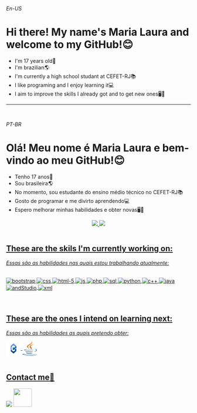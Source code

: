 <!DOCTYPE html>
<html>
<p><i>En-US</i></p>
<h1>Hi there! My name's Maria Laura and welcome to my GitHub!😊</h1>
<ul>
    <li>I'm 17 years old👩</li>
    <li>I'm brazilian🌎</li>
    <li>I'm currently a high school studant at CEFET-RJ📚</li>
    <li>I like programing and I enjoy learning it💻</li>
    <li>I aim to improve the skills I already got and to get new ones🖥📝</li>
</ul>
<hr>
<br>
<p><i>PT-BR</i></p>
<h1>Olá! Meu nome é Maria Laura e bem-vindo ao meu GitHub!😊</h1>
<ul>
    <li>Tenho 17 anos👩</li>
    <li>Sou brasileira🌎</li>
    <li>No momento, sou estudante do ensino médio técnico no CEFET-RJ📚</li>
    <li>Gosto de programar e me divirto aprendendo💻</li>
    <li>Espero melhorar minhas habilidades e obter novas🖥📝</li>
</ul>
<div align="center">
    <a href="https://github.com/mlaurabs">
    <img height="180em" src="https://github-readme-stats.vercel.app/api?username=mlaurabs&show_icons=true&theme=outrun&include_all_commits=true&count_private=true"/>
    <img height="180em" src="https://github-readme-stats.vercel.app/api/top-langs/?username=mlaurabs&layout=compact&langs_count=7&theme=outrun"/>
  </div>
<br>
<h2>These are the skils I'm currently working on:</h2>
<p><i>Essas são as habilidades nas quais estou trabalhando atualmente:</i></p>
<div style="display: inline_block"><br>
  <img align="center" alt="bootstrap" height="40" width="40" src="https://github.com/mlaurabs/mlaurabs/blob/master/vectors/bootstrap-original.svg">
  <img align="center" alt="css" height="40" width="40" src="https://github.com/mlaurabs/mlaurabs/blob/master/vectors/css3-original.svg">
  <img align="center" alt="html-5" height="40" width="40" src="https://github.com/mlaurabs/mlaurabs/blob/master/vectors/html5-original.svg">
  <img align="center" alt="js" height="40" width="40" src="https://github.com/mlaurabs/mlaurabs/blob/master/vectors/javascript-original.svg">
  <img align="center" alt="php" height="40" width="40" src="https://github.com/mlaurabs/mlaurabs/blob/master/vectors/php-original.svg">
  <img align="center" alt="sql" height="40" width="40" src="https://github.com/mlaurabs/mlaurabs/blob/master/vectors/postgresql-original.svg">
  <img align="center" alt="python" height="40" width="40" src="https://github.com/mlaurabs/mlaurabs/blob/master/vectors/python-original.svg">
  <img align="center" alt="c++" height="40" width="40" src="https://github.com/mlaurabs/mlaurabs/blob/master/vectors/C%2B%2B-Logo.wine.svg">
  <img align="center" alt="java" height="40" width="40" src="https://github.com/mlaurabs/mlaurabs/blob/master/vectors/java-seeklogo.com.svg">
  <img align="center" alt="andStudio" height="40" width="40" src="https://github.com/mlaurabs/mlaurabs/blob/master/vectors/androidStudioLogo.png">
  <img align ="center" alt="xml" height="40" width="40" src="https://github.com/mlaurabs/mlaurabs/blob/master/vectors/xmlLogo.png">  
</div>
<br>
<br>
<h2>These are the ones I intend on learning next:</h2>
<p><i>Essas são as habilidades as quais pretendo obter:</i></p>
  <img align="center" alt="c++" height="40" width="40" src="https://github.com/mlaurabs/mlauarbs/blob/bfac19766ff2991de942ec3a8fbe96937ed99265/C++-Logo.wine.svg">
  <img align="center" alt="java" height="40" width="40" src="https://github.com/mlaurabs/mlauarbs/blob/87710022e5015c3f2348a454e23937f085c20584/java-seeklogo.com.svg">
<br>
<br>

<h2>Contact me📧</h2>
<div> 
  <a href = "https://mail.google.com/mail/u/0/?tab=rm&ogbl#inbox"><img src="https://img.shields.io/badge/Gmail-D14836?style=for-the-badge&logo=gmail&logoColor=white" target="_blank"></a>
  <a href="https://www.linkedin.com/in/maria-laura-soares-1a10b122b/" target="_blank"><img height="50" width="50" src="https://github.com/mlaurabs/mlaurabs/blob/master/vectors/linkedin-original.svg" target="_blank"></a>
 
</div>
</html>

